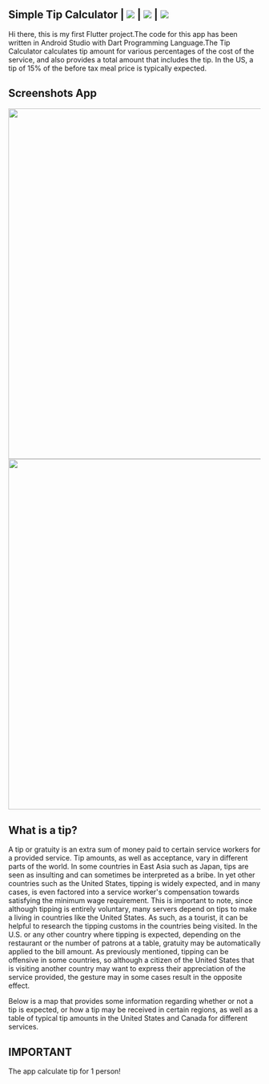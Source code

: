 ## Simple Tip Calculator | <img src="https://img.shields.io/badge/Build-with%20Flutter-blue"> | <img src="https://img.shields.io/badge/%20Build%20with-Dart%20Programming%20Language-blue"> | <img src="https://img.shields.io/badge/Platform-iOS%2FAndroid%2FWeb-red">


Hi there, this is my first Flutter project.The code for this app has been written in Android Studio with Dart Programming Language.The Tip Calculator calculates tip amount for various percentages of the cost of the service, and also provides a total amount that includes the tip. In the US, a tip of 15% of the before tax meal price is typically expected.

## Screenshots App

<img  height="700" src="https://user-images.githubusercontent.com/76481422/115727771-9970fd80-a38c-11eb-900b-3954603a6d7b.png" style="max-width:100%">    <img  height="700" src="https://user-images.githubusercontent.com/76481422/115727831-a68dec80-a38c-11eb-914b-f1141df17964.png" style="max-width:100%">

## What is a tip?

A tip or gratuity is an extra sum of money paid to certain service workers for a provided service. Tip amounts, as well as acceptance, vary in different parts of the world. In some countries in East Asia such as Japan, tips are seen as insulting and can sometimes be interpreted as a bribe. In yet other countries such as the United States, tipping is widely expected, and in many cases, is even factored into a service worker's compensation towards satisfying the minimum wage requirement. This is important to note, since although tipping is entirely voluntary, many servers depend on tips to make a living in countries like the United States. As such, as a tourist, it can be helpful to research the tipping customs in the countries being visited. In the U.S. or any other country where tipping is expected, depending on the restaurant or the number of patrons at a table, gratuity may be automatically applied to the bill amount. As previously mentioned, tipping can be offensive in some countries, so although a citizen of the United States that is visiting another country may want to express their appreciation of the service provided, the gesture may in some cases result in the opposite effect.

Below is a map that provides some information regarding whether or not a tip is expected, or how a tip may be received in certain regions, as well as a table of typical tip amounts in the United States and Canada for different services.

## IMPORTANT

The app calculate tip for 1 person!
